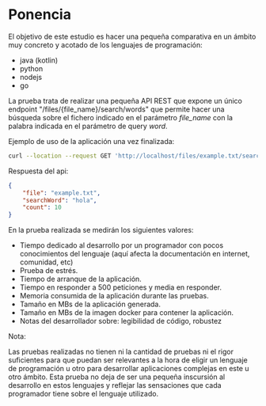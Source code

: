# Ponencia

El objetivo de este estudio es hacer una pequeña comparativa en un ámbito muy concreto y acotado de los lenguajes de programación:

- java (kotlin)
- python
- nodejs
- go

La prueba trata de realizar una pequeña API REST que expone un único endpoint "/files/{file_name}/search/words" que permite hacer una búsqueda sobre el fichero indicado en el parámetro _file_name_ con la palabra indicada en el parámetro de query _word_.

Ejemplo de uso de la aplicación una vez finalizada:

```bash
curl --location --request GET 'http://localhost/files/example.txt/searchWord?word=hola'
```

Respuesta del api:

```json
{
    "file": "example.txt",
    "searchWord": "hola",
    "count": 10
}
```

En la prueba realizada se medirán los siguientes valores:

- Tiempo dedicado al desarrollo por un programador con pocos conocimientos del lenguaje (aquí afecta la documentación en internet, comunidad, etc)
- Prueba de estrés.
- Tiempo de arranque de la aplicación.
- Tiempo en responder a 500 peticiones y media en responder.
- Memoria consumida de la aplicación durante las pruebas.
- Tamaño en MBs de la aplicación generada.
- Tamaño en MBs de la imagen docker para contener la aplicación.
- Notas del desarrollador sobre: legibilidad de código, robustez

Nota:

Las pruebas realizadas no tienen ni la cantidad de pruebas ni el rigor suficientes para que puedan ser relevantes a la hora de eligir un lenguaje de programación u otro para desarrollar aplicaciones complejas en este u otro ámbito.
Esta prueba no deja de ser una pequeña inscursión al desarrollo en estos lenguajes y reflejar las sensaciones que cada programador tiene sobre el lenguaje utilizado.